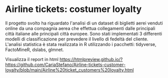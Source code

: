 # Airline tickets: costumer loyalty

Il progetto svolto ha riguardato l'analisi di un dataset di biglietti aerei venduti online da una compagnia aerea che effettua collegamenti dalle principali città italiane alle principali città europee. Sono stati implementati 3 differenti modelli di classificazione per prevedere il livello di fedeltà del cliente.
L'analisi statistica è stata realizzata in R utilizzando i pacchetti: tidyverse, FactoMineR, dslabs, glmnet.

Visualizza il report in html https://htmlpreview.github.io/?https://github.com/CariaStefano/Airline-tickets-customer-loyalty/blob/main/Airline%20ticket_customers%20loyalty.html 
